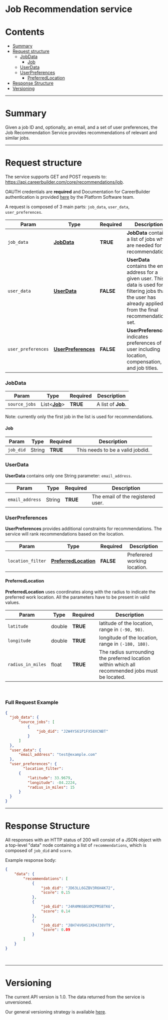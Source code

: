 # Job Recommendation service
# Contents

- [Summary](#summary)
- [Request structure](#request-structure)
  - [JobData](#jobdata)
    - [Job](#job)
  - [UserData](#userdata)
  - [UserPreferences](#userpreferences)
    - [PreferredLocation](#preferredlocation)
- [Response Structure](#response-structure)
- [Versioning](#versioning)

----------------------------
# Summary

Given a job ID and, optionally, an email, and a set of user preferences, the Job Recommendation Service provides recommendations of relevant and similar jobs.

----------------------------
# Request structure
The service supports GET and POST requests to:
https://api.careerbuilder.com/core/recommendations/job.

OAUTH credentials are **required** and Documentation for CareerBuilder authentication is provided [here](https://apimanagement.cbplatform.link/#/oauth/faq) by the Platform Software team.

A request is composed of 3 main parts:
`job_data`, `user_data`, `user_preferences`.

| Param    | Type | Required | Description |
|----------|------|----------|-------------|
| `job_data` | [**JobData**](#jobdata) | **TRUE** | **JobData** contains a list of jobs which are needed for recommendations.
| `user_data` | [**UserData**](#userdata) | **FALSE** | **UserData** contains the  email address for a given user. This data is used for filtering jobs that the user has already applied to from the final recommendations set.
| `user_preferences` | [**UserPreferences**](#userpreferences) | **FALSE** | **UserPreferences** indicates preferences of the user including location, compensation, and job titles.

### JobData
| Param    | Type | Required | Description |
|----------|------|----------|-------------|
| `source_jobs` | List<[**Job**](#job)> | **TRUE** | A list of **Job**.

Note: currently only the first job in the list is used for recommendations.

#### Job
| Param    | Type | Required | Description |
|----------|------|----------|-------------|
| `job_did` | String | **TRUE** | This needs to be a valid jobdid.

### UserData
**UserData** contains only one String parameter: `email_address`.

| Param    | Type | Required | Description |
|----------|------|----------|-------------|
| `email_address` | String | **TRUE** | The email of the registered user.


### UserPreferences
**UserPreferences** provides additional constraints for recommendations. The service will rank recommendations based on the location.

| Param    | Type | Required | Description |
|----------|------|----------|-------------|
| `location_filter` | [**PreferredLocation**](#preferredlocation) | **FALSE** | Preferered working location.

#### PreferredLocation
**PreferredLocation** uses coordinates along with the radius to indicate the preferred work location. All the parameters have to be present in valid values.

| Param    | Type | Required | Description |
|----------|------|----------|-------------|
| `latitude` | double | **TRUE** | latitude of the location, range in `(-90, 90)`.
| `longitude` | double | **TRUE** | longitude of the location, range in `(-180, 180)`.
| `radius_in_miles` | float | **TRUE** | The radius surrounding the preferred location within which all recommended jobs must be located.

&nbsp;
### Full Request Example

```json
{
  "job_data": {
      "source_jobs": [
          {
              "job_did": "J2W4YS61P1FX58XCNBT"
          }
      ]
  },
  "user_data": {
      "email_address": "test@example.com"
  },
  "user_preferences": {
    	"location_filter":
      {
          "latitude": 33.9679,
          "longitude": -84.2224,
          "radius_in_miles": 15
      }
  }
}
```
----------------------
# Response Structure

All responses with an HTTP status of 200 will consist of a JSON object with a top-level "data" node containing a list of `recommendations`, which is composed of `job_did` and `score`.

Example response body:
```JSON
{
    "data": {
        "recommendations": [
            {
                "job_did": "JD63LL6GZBV3R6H4K72",
                "score": 0.15
            },
            {
                "job_did": "J4R4MK6BGXMZPMSBTK6",
                "score": 0.14
            },
            {
                "job_did": "J8H74V6HS1X04J38VT9",
                "score": 0.09
            }
        ]
    }
}
```

&nbsp;

-----------
# Versioning
The current API version is 1.0. The data returned from the service is unversioned.

Our general versioning strategy is available [here](/Versioning.md).
